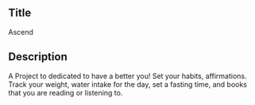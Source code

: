 
## Title
Ascend

## Description
A Project to dedicated to have a better you! Set your habits, affirmations. Track your weight, water intake for the day, set a fasting time, and books that you are reading or listening to.
